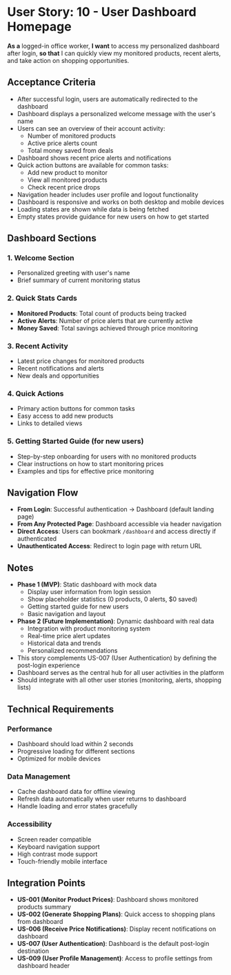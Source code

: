 # User Story: 10 - User Dashboard Homepage

**As a** logged-in office worker,
**I want** to access my personalized dashboard after login,
**so that** I can quickly view my monitored products, recent alerts, and take action on shopping opportunities.

## Acceptance Criteria

* After successful login, users are automatically redirected to the dashboard
* Dashboard displays a personalized welcome message with the user's name
* Users can see an overview of their account activity:
  - Number of monitored products
  - Active price alerts count
  - Total money saved from deals
* Dashboard shows recent price alerts and notifications
* Quick action buttons are available for common tasks:
  - Add new product to monitor
  - View all monitored products
  - Check recent price drops
* Navigation header includes user profile and logout functionality
* Dashboard is responsive and works on both desktop and mobile devices
* Loading states are shown while data is being fetched
* Empty states provide guidance for new users on how to get started

## Dashboard Sections

### 1. Welcome Section
- Personalized greeting with user's name
- Brief summary of current monitoring status

### 2. Quick Stats Cards
- **Monitored Products**: Total count of products being tracked
- **Active Alerts**: Number of price alerts that are currently active
- **Money Saved**: Total savings achieved through price monitoring

### 3. Recent Activity
- Latest price changes for monitored products
- Recent notifications and alerts
- New deals and opportunities

### 4. Quick Actions
- Primary action buttons for common tasks
- Easy access to add new products
- Links to detailed views

### 5. Getting Started Guide (for new users)
- Step-by-step onboarding for users with no monitored products
- Clear instructions on how to start monitoring prices
- Examples and tips for effective price monitoring

## Navigation Flow

* **From Login**: Successful authentication → Dashboard (default landing page)
* **From Any Protected Page**: Dashboard accessible via header navigation
* **Direct Access**: Users can bookmark `/dashboard` and access directly if authenticated
* **Unauthenticated Access**: Redirect to login page with return URL

## Notes

* **Phase 1 (MVP)**: Static dashboard with mock data
  - Display user information from login session
  - Show placeholder statistics (0 products, 0 alerts, $0 saved)
  - Getting started guide for new users
  - Basic navigation and layout
* **Phase 2 (Future Implementation)**: Dynamic dashboard with real data
  - Integration with product monitoring system
  - Real-time price alert updates
  - Historical data and trends
  - Personalized recommendations
* This story complements US-007 (User Authentication) by defining the post-login experience
* Dashboard serves as the central hub for all user activities in the platform
* Should integrate with all other user stories (monitoring, alerts, shopping lists)

## Technical Requirements

### Performance
- Dashboard should load within 2 seconds
- Progressive loading for different sections
- Optimized for mobile devices

### Data Management
- Cache dashboard data for offline viewing
- Refresh data automatically when user returns to dashboard
- Handle loading and error states gracefully

### Accessibility
- Screen reader compatible
- Keyboard navigation support
- High contrast mode support
- Touch-friendly mobile interface

## Integration Points

- **US-001 (Monitor Product Prices)**: Dashboard shows monitored products summary
- **US-002 (Generate Shopping Plans)**: Quick access to shopping plans from dashboard
- **US-006 (Receive Price Notifications)**: Display recent notifications on dashboard
- **US-007 (User Authentication)**: Dashboard is the default post-login destination
- **US-009 (User Profile Management)**: Access to profile settings from dashboard header
